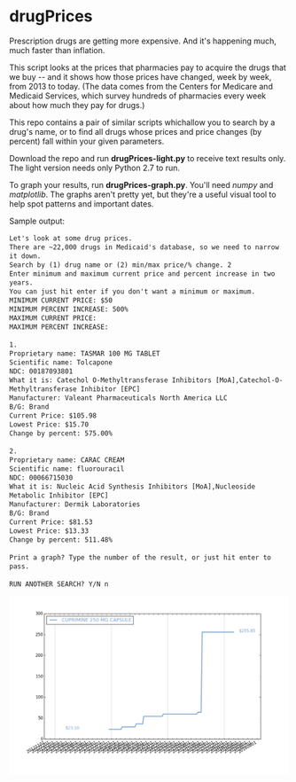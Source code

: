 # drugPrices

Prescription drugs are getting more expensive. And it's happening much, much faster than inflation. 

This script looks at the prices that pharmacies pay to acquire the drugs that we buy -- and it shows how those prices have changed, week by week, from 2013 to today. (The data comes from the Centers for Medicare and Medicaid Services, which survey hundreds of pharmacies every week about how much they pay for drugs.)

This repo contains a pair of similar scripts whichallow you to search by a drug's name, or to find all drugs whose prices and price changes (by percent) fall within your given parameters. 

Download the repo and run **drugPrices-light.py** to receive text results only. The light version needs only Python 2.7 to run. 

To graph your results, run **drugPrices-graph.py**. You'll need *numpy* and *matplotlib*. The graphs aren't pretty yet, but they're a useful visual tool to help spot patterns and important dates. 

Sample output: 

```
Let's look at some drug prices.
There are ~22,000 drugs in Medicaid's database, so we need to narrow it down.
Search by (1) drug name or (2) min/max price/% change. 2
Enter minimum and maximum current price and percent increase in two years.
You can just hit enter if you don't want a minimum or maximum.
MINIMUM CURRENT PRICE: $50
MINIMUM PERCENT INCREASE: 500%
MAXIMUM CURRENT PRICE: 
MAXIMUM PERCENT INCREASE: 

1.
Proprietary name: TASMAR 100 MG TABLET
Scientific name: Tolcapone
NDC: 00187093801
What it is: Catechol O-Methyltransferase Inhibitors [MoA],Catechol-O-Methyltransferase Inhibitor [EPC]
Manufacturer: Valeant Pharmaceuticals North America LLC
B/G: Brand
Current Price: $105.98
Lowest Price: $15.70
Change by percent: 575.00%

2.
Proprietary name: CARAC CREAM
Scientific name: fluorouracil
NDC: 00066715030
What it is: Nucleic Acid Synthesis Inhibitors [MoA],Nucleoside Metabolic Inhibitor [EPC]
Manufacturer: Dermik Laboratories
B/G: Brand
Current Price: $81.53
Lowest Price: $13.33
Change by percent: 511.48%

Print a graph? Type the number of the result, or just hit enter to pass. 

RUN ANOTHER SEARCH? Y/N n
```

![alt text](https://github.com/becsully/drugPrices/blob/master/figure_1.png)
